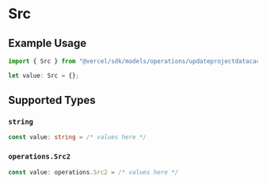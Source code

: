 # Src

## Example Usage

```typescript
import { Src } from "@vercel/sdk/models/operations/updateprojectdatacache.js";

let value: Src = {};
```

## Supported Types

### `string`

```typescript
const value: string = /* values here */
```

### `operations.Src2`

```typescript
const value: operations.Src2 = /* values here */
```

